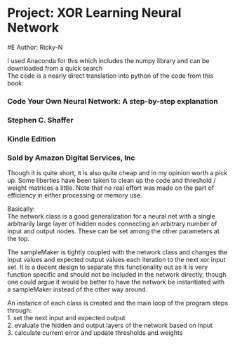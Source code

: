 # Project: XOR Learning Neural Network
#E Author: Ricky-N

I used Anaconda for this which includes the numpy library and can be downloaded from a quick search  
The code is a nearly direct translation into python of the code from this book:

### Code Your Own Neural Network: A step-by-step explanation  
### Stephen C. Shaffer  
### Kindle Edition  
### Sold by Amazon Digital Services, Inc  

Though it is quite short, it is also quite cheap and in my opinion worth a pick up.
Some liberties have been taken to clean up the code and threshold / weight matrices a little.
Note that no real effort was made on the part of efficiency in either processing or memory use.  

Basically:  
  The network class is a good generalization for a neural net with a single arbitrarily
  large layer of hidden nodes connecting an arbitrary number of input and output nodes.
  These can be set among the other parameters at the top.  

  The sampleMaker is tightly coupled with the network class and changes the input values
  and expected output values each iteration to the next xor input set. It is a decent
  design to separate this functionality out as it is very function specific and should
  not be included in the network directly, though one could argue it would be better to
  have the network be instantiated with a sampleMaker instead of the other way around.  

  An instance of each class is created and the main loop of the program steps through:  
    1. set the next input and expected output  
    2. evaluate the hidden and output layers of the network based on input  
    3. calculate current error and update thresholds and weights  
